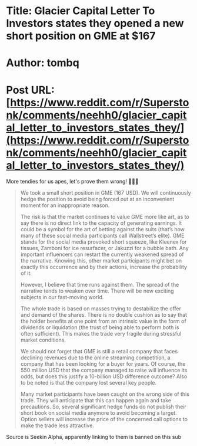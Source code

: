 # Title: Glacier Capital Letter To Investors states they opened a new short position on GME at $167
# Author: tombq
# Post URL: [https://www.reddit.com/r/Superstonk/comments/neehh0/glacier_capital_letter_to_investors_states_they/](https://www.reddit.com/r/Superstonk/comments/neehh0/glacier_capital_letter_to_investors_states_they/)


More tendies for us apes, let's prove them wrong! 🚀🚀🚀

>We took a small short position in GME (167 USD). We will continuously hedge the position to avoid being forced out at an inconvenient moment for an inappropriate reason.  
>  
>The risk is that the market continues to value GME more like art, as to say there is no direct link to the capacity of generating earnings. It could be a symbol for the art of betting against the suits (that’s how many of these social media participants call Wallstreet’s elite). GME stands for the social media provoked short squeeze, like Kleenex for tissues, Zamboni for ice resurfacer, or Jakuzzi for a bubble bath. Any important influencers can restart the currently weakened spread of the narrative. Knowing this, other market participants might bet on exactly this occurrence and by their actions, increase the probability of it.  
>  
>However, I believe that time runs against them. The spread of the narrative tends to weaken over time. There will be new exciting subjects in our fast-moving world.  
>  
>The whole trade is based on masses trying to destabilize the offer and demand of the shares. There is no double cushion as to say that the holder benefits at one point from an intrinsic value in the form of dividends or liquidation (the trust of being able to perform both is often sufficient). This makes the trade very fragile during stressful market conditions.  
>  
>We should not forget that GME is still a retail company that faces declining revenues due to the online streaming competition, a company that has been looking for a buyer for years. Of course, the 550 million USD that the company managed to raise will influence its odds, but does this justify a 10-billion USD difference outcome? Also to be noted is that the company lost several key people.  
>  
>Many market participants have been caught on the wrong side of this trade. They will anticipate that this can happen again and take precautions. So, several significant hedge funds do not publish their short book on social media anymore to avoid becoming a target. Option sellers will increase the price of the concerned call options to make the trade less attractive.

Source is Seekin Alpha, apparently linking to them is banned on this sub